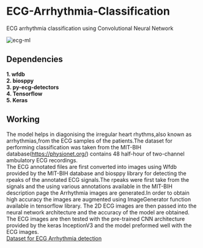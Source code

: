 # ECG-Arrhythmia-Classification
ECG arrhythmia classification using Convolutional Neural Network

![ecg-ml](https://user-images.githubusercontent.com/51418721/89326068-5b6d6580-d6a7-11ea-8d43-7d8a77855200.gif)
<br>
## Dependencies
**1. wfdb**<br>
**2. biosppy**<br>
**3. py-ecg-detectors**<br>
**4. Tensorflow**<br>
**5. Keras**<br>

## Working
The model helps in diagonising the irregular heart rhythms,also known as arrhythmias,from the ECG samples of the patients.The dataset for performing classification was taken from the MIT-BIH database(https://physionet.org/) contains 48 half-hour of two-channel ambulatory ECG recordings.<br>
The ECG annotated files are first converted into images using Wfdb provided by the MIT-BIH database and biosppy library for detecting the rpeaks of the annotated ECG signals.The rpeaks were first take from the signals and the using various annotations available in the MIT-BIH description page the Arrhythmia images are generated.In order to obtain high accuracy the images are augmented using ImageGenerator function available in tensorflow library.
The 2D ECG images are then passed into the neural network architecture and the accuracy of the model are obtained.<br>
The ECG images are then tested with the pre-trained CNN architecture provided by the keras InceptionV3 and the model preformed well with the ECG images.<br>
[Dataset for ECG Arrhythmia detection](https://physionet.org/content/mitdb/1.0.0/ "MIT-BIH")
